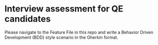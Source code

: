 # Interview assessment for QE candidates

Please navigate to the Feature File in this repo and write a Behavior Driven Development (BDD) style scenario in the Gherkin format.
